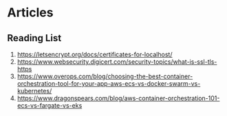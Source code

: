 # Articles

## Reading List

1. <https://letsencrypt.org/docs/certificates-for-localhost/>
2. <https://www.websecurity.digicert.com/security-topics/what-is-ssl-tls-https>
3. <https://www.overops.com/blog/choosing-the-best-container-orchestration-tool-for-your-app-aws-ecs-vs-docker-swarm-vs-kubernetes/>
4. <https://www.dragonspears.com/blog/aws-container-orchestration-101-ecs-vs-fargate-vs-eks>
